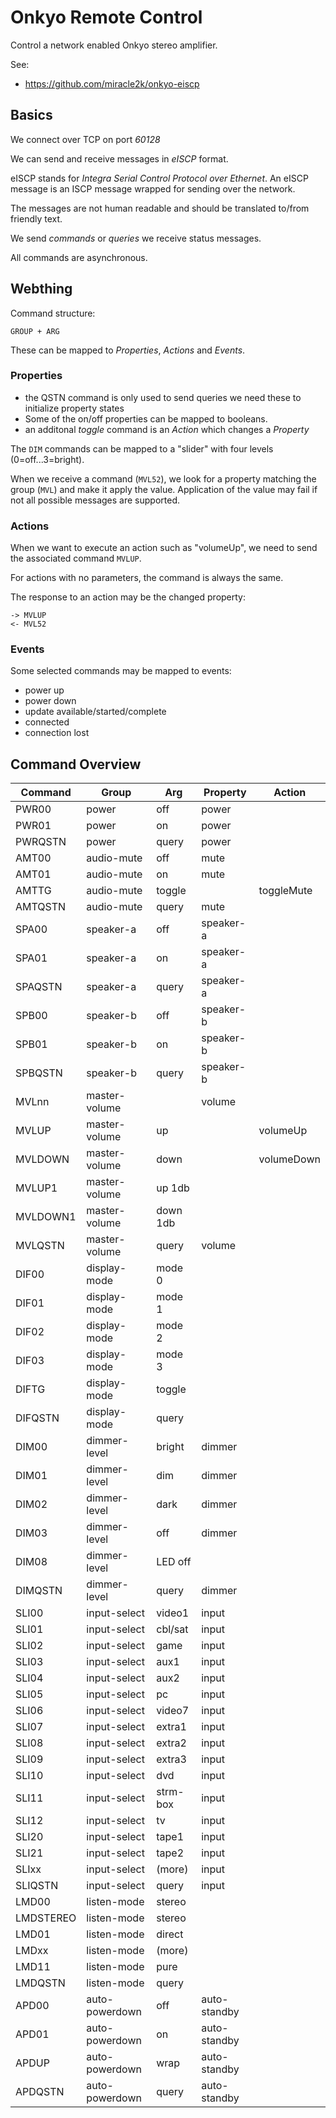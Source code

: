 # Onkyo Remote Control
Control a network enabled Onkyo stereo amplifier.

See:
- https://github.com/miracle2k/onkyo-eiscp

## Basics
We connect over TCP on port *60128*

We can send and receive messages in *eISCP* format.

eISCP stands for *Integra Serial Control Protocol over Ethernet*.
An eISCP message is an ISCP message wrapped for sending
over the network.

The messages are not human readable
and should be translated to/from friendly text.

We send *commands* or *queries*
we receive status messages.

All commands are asynchronous.

## Webthing
Command structure:

    GROUP + ARG

These can be mapped to *Properties*, *Actions* and *Events*.

### Properties
- the QSTN command is only used to send queries
  we need these to initialize property states
- Some of the on/off properties can be mapped to booleans.
- an additonal *toggle* command is an *Action*
  which changes a *Property*

The `DIM` commands can be mapped to a "slider"
with four levels (0=off...3=bright).

When we receive a command (`MVL52`),
we look for a property matching the group (`MVL`)
and make it apply the value.
Application of the value may fail if not all possible messages are supported.

### Actions
When we want to execute an action such as "volumeUp",
we need to send the associated command `MVLUP`.

For actions with no parameters, the command is always the same.

The response to an action may be the changed property:
```
-> MVLUP
<- MVL52
```

### Events
Some selected commands may be mapped to events:
- power up
- power down
- update available/started/complete
- connected
- connection lost


## Command Overview

| Command  | Group         | Arg      | Property  | Action     |
|----------|---------------|----------|-----------|------------|
| PWR00    | power         | off      | power     |            |
| PWR01    | power         | on       | power     |            |
| PWRQSTN  | power         | query    | power     |            |
| AMT00    | audio-mute    | off      | mute      |            |
| AMT01    | audio-mute    | on       | mute      |            |
| AMTTG    | audio-mute    | toggle   |           | toggleMute |
| AMTQSTN  | audio-mute    | query    | mute      |            |
| SPA00    | speaker-a     | off      | speaker-a |            |
| SPA01    | speaker-a     | on       | speaker-a |            |
| SPAQSTN  | speaker-a     | query    | speaker-a |            |
| SPB00    | speaker-b     | off      | speaker-b |            |
| SPB01    | speaker-b     | on       | speaker-b |            |
| SPBQSTN  | speaker-b     | query    | speaker-b |            |
| MVLnn    | master-volume |          | volume    |            |
| MVLUP    | master-volume | up       |           | volumeUp   |
| MVLDOWN  | master-volume | down     |           | volumeDown |
| MVLUP1   | master-volume | up 1db   |           |            |
| MVLDOWN1 | master-volume | down 1db |           |            |
| MVLQSTN  | master-volume | query    | volume    |            |
| DIF00    | display-mode  | mode 0   |           |            |
| DIF01    | display-mode  | mode 1   |           |            |
| DIF02    | display-mode  | mode 2   |           |            |
| DIF03    | display-mode  | mode 3   |           |            |
| DIFTG    | display-mode  | toggle   |           |            |
| DIFQSTN  | display-mode  | query    |           |            |
| DIM00    | dimmer-level  | bright   | dimmer    |            |
| DIM01    | dimmer-level  | dim      | dimmer    |            |
| DIM02    | dimmer-level  | dark     | dimmer    |            |
| DIM03    | dimmer-level  | off      | dimmer    |            |
| DIM08    | dimmer-level  | LED off  |           |            |
| DIMQSTN  | dimmer-level  | query    | dimmer    |            |
| SLI00    | input-select  | video1   | input     |            |
| SLI01    | input-select  | cbl/sat  | input     |            |
| SLI02    | input-select  | game     | input     |            |
| SLI03    | input-select  | aux1     | input     |            |
| SLI04    | input-select  | aux2     | input     |            |
| SLI05    | input-select  | pc       | input     |            |
| SLI06    | input-select  | video7   | input     |            |
| SLI07    | input-select  | extra1   | input     |            |
| SLI08    | input-select  | extra2   | input     |            |
| SLI09    | input-select  | extra3   | input     |            |
| SLI10    | input-select  | dvd      | input     |            |
| SLI11    | input-select  | strm-box | input     |            |
| SLI12    | input-select  | tv       | input     |            |
| SLI20    | input-select  | tape1    | input     |            |
| SLI21    | input-select  | tape2    | input     |            |
| SLIxx    | input-select  | (more)   | input     |            |
| SLIQSTN  | input-select  | query    | input     |            |
| LMD00    | listen-mode   | stereo   |           |            |
| LMDSTEREO | listen-mode   | stereo   |           |            |
| LMD01    | listen-mode   | direct   |           |            |
| LMDxx    | listen-mode   | (more)   |           |            |
| LMD11    | listen-mode   | pure     |           |            |
| LMDQSTN  | listen-mode   | query    |           |            |
| APD00    | auto-powerdown | off      | auto-standby |            |
| APD01    | auto-powerdown | on       | auto-standby |            |
| APDUP    | auto-powerdown | wrap     | auto-standby |            |
| APDQSTN  | auto-powerdown | query    | auto-standby |            |
